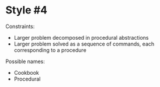Style #4
==============================

Constraints:

- Larger problem decomposed in procedural abstractions
- Larger problem solved as a sequence of commands, each corresponding to a procedure

Possible names:

- Cookbook
- Procedural
